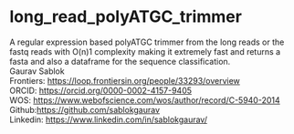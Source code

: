 # long_read_polyATGC_trimmer
A regular expression based polyATGC trimmer from the long reads or the fastq reads with O(n)1 complexity making it extremely fast and returns a fasta and also a dataframe for the sequence classification. \
Gaurav Sablok \
Frontiers: https://loop.frontiersin.org/people/33293/overview \
ORCID: https://orcid.org/0000-0002-4157-9405 \
WOS: https://www.webofscience.com/wos/author/record/C-5940-2014 \
Github:https://github.com/sablokgaurav \
Linkedin: https://www.linkedin.com/in/sablokgaurav/ 
